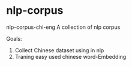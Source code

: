 # nlp-corpus
nlp-corpus-chi-eng
A collection of nlp corpus 

Goals: 
1. Collect Chinese dataset using in nlp 
2. Traning easy used chinese word-Embedding 